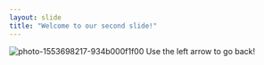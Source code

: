 ```yaml
---
layout: slide
title: "Welcome to our second slide!"
---
```

![photo-1553698217-934b000f1f00](https://user-images.githubusercontent.com/65419570/155895624-62d6046e-e0ef-4280-ba15-a889848cdf44.jpg)
Use the left arrow to go back!
